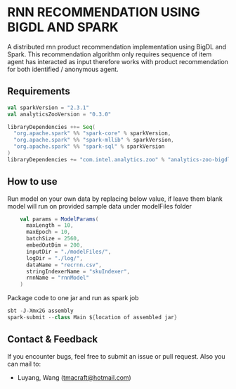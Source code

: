 # RNN RECOMMENDATION USING BIGDL AND SPARK
A distributed rnn product recommendation implementation using BigDL and Spark. This recommendation algorithm only requires sequence of item agent has interacted as input therefore works with product recommendation for both identified / anonymous agent.

## Requirements
```scala
val sparkVersion = "2.3.1"
val analyticsZooVersion = "0.3.0"

libraryDependencies ++= Seq(
  "org.apache.spark" %% "spark-core" % sparkVersion,
  "org.apache.spark" %% "spark-mllib" % sparkVersion,
  "org.apache.spark" %% "spark-sql" % sparkVersion
)
libraryDependencies += "com.intel.analytics.zoo" % "analytics-zoo-bigdl_0.7.1-spark_2.3.1" % analyticsZooVersion
```

## How to use
Run model on your own data by replacing below value, if leave them blank model will run on provided sample data under modelFiles folder
```scala
    val params = ModelParams(
      maxLength = 10,
      maxEpoch = 10,
      batchSize = 2560,
      embedOutDim = 200,
      inputDir = "./modelFiles/",
      logDir = "./log/",
      dataName = "recrnn.csv",
      stringIndexerName = "skuIndexer",
      rnnName = "rnnModel"
    )
```
Package code to one jar and run as spark job
```scala
sbt -J-Xmx2G assembly
spark-submit --class Main ${location of assembled jar}
```

## Contact & Feedback

 If you encounter bugs, feel free to submit an issue or pull request.
 Also you can mail to:
 * Luyang, Wang (tmacraft@hotmail.com)